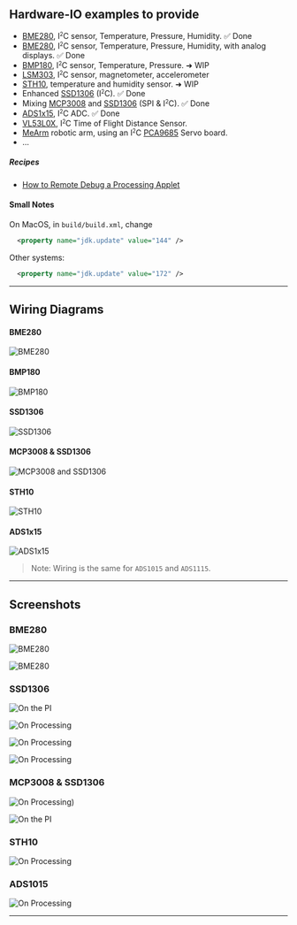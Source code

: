 ## Hardware-IO examples to provide

- [BME280](https://www.adafruit.com/product/2652), I<small><sup>2</sup></small>C sensor, Temperature, Pressure, Humidity. &#9989; Done
- [BME280](https://www.adafruit.com/product/2652), I<small><sup>2</sup></small>C sensor, Temperature, Pressure, Humidity, with analog displays. &#9989; Done
- [BMP180](https://www.adafruit.com/product/1603), I<small><sup>2</sup></small>C sensor, Temperature, Pressure.  &#10140; WIP
- [LSM303](https://www.adafruit.com/product/1120), I<small><sup>2</sup></small>C sensor, magnetometer, accelerometer
- [STH10](https://www.adafruit.com/product/1298), temperature and humidity sensor.  &#10140; WIP
- Enhanced [SSD1306](https://www.adafruit.com/product/3527) (I<small><sup>2</sup></small>C). &#9989; Done
- Mixing [MCP3008](https://www.adafruit.com/product/856) and [SSD1306](https://www.adafruit.com/product/3527) (SPI & I<small><sup>2</sup></small>C). &#9989; Done
- [ADS1x15](https://www.adafruit.com/product/1083), I<small><sup>2</sup></small>C ADC. &#9989; Done
- [VL53L0X](https://www.adafruit.com/product/3317), I<small><sup>2</sup></small>C Time of Flight Distance Sensor.
- [MeArm](https://shop.mime.co.uk/collections/mearm/products/mearm-your-robot-nuka-cola-blue?variant=4766020165) robotic arm, using an I<small><sup>2</sup></small>C [PCA9685](https://www.adafruit.com/product/815) Servo board.
- ...

##### Recipes
- [How to Remote Debug a Processing Applet](./remote.debug/RemoteDebug.md)

#### Small Notes
On MacOS, in `build/build.xml`, change
```xml
  <property name="jdk.update" value="144" />
```
Other systems:
```xml
  <property name="jdk.update" value="172" />
```

---

## Wiring Diagrams
#### BME280
![BME280](./I2CBME280/setup.png)

#### BMP180
![BMP180](./I2CBMP180/RPi.BMP180_bb.png)

#### SSD1306
![SSD1306](../SampleApps/I2CSSD1306/RPi.SSD1306_bb.png)

#### MCP3008 & SSD1306
![MCP3008 and SSD1306](../SampleApps/I2CandSPI/RPi.SSD1306.MCP3008_bb.png)

#### STH10
![STH10](./GPIOSTH10/RaspberryPI.STH10_bb.png)

#### ADS1x15
![ADS1x15](./I2CADS1x15/RPi-ADS1115.Pot_bb.png)

> Note: Wiring is the same for `ADS1015` and `ADS1115`.

---

## Screenshots
### BME280
![BME280](../SampleApps/I2CBME280/rpi.snapshot.png)

![BME280](../SampleApps/I2CBME280_UI/analog.png)

### SSD1306
![On the PI](../SampleApps/I2CSSD1306/rpi.ssd1306.jpg)

![On Processing](../SampleApps/I2CSSD1306/screenshot.01.png)

![On Processing](../SampleApps/I2CSSD1306/screenshot.02.png)

![On Processing](../SampleApps/I2CSSD1306/screenshot.03.png)

### MCP3008 & SSD1306
![On Processing](../SampleApps/I2CandSPI/RPi.desktop.I2C.SPI.png))

![On the PI](../SampleApps/I2CandSPI/Rpi.SPI.I2C.jpg)

### STH10
![On Processing](../SampleApps/GPIOSTH10/sth10.at.work.png)

### ADS1015
![On Processing](../SampleApps/I2CADS1x15/Potentiometer.png)


---
